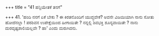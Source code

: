 +++
title = "41 ಹನ್ದಿಯೇತಕೆ ತನಗೆ"

+++
41. 'ಹಂದಿ ನನಗೆ ಏಕೆ ಬೇಕು ?  ಈ ಕಿರತನೊಂದಿಗೆ ಯುದ್ಧವೇಕೆ?  ಅವನೇ ವಿಜಯಿಯಾಗಿ ನಾನು ಸೋತು ಹೋದೆನಲ್ಲಾ ! ಪರಶಿವನ ಉಪೇಕ್ಷೆಯಿಂದ ಹೀಗಾಯಿತೇ ? ನನ್ನಲ್ಲಿ ಶಿವಭಕ್ತಿ ಶೂನ್ಯವಾಯಿತೇ ? ನಾನು ದುರದೃಷ್ಟಶಾಲಿಯಲ್ಲವೇ ? ಹಾ' ಎಂದು ಮರುಗಿದನು.